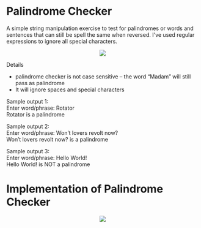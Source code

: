 # Palindrome Checker
A simple string manipulation exercise to test for palindromes or words and sentences that can still be spell the same when reversed. I've used regular expressions to ignore all special characters.

<p align="center">
  <img src="https://github.com/SG-Hangaan/PalindromeChecker/assets/127215110/2cde54cc-e71a-46ae-bd2b-d0fab6b22c6e"/>
</p>


Details

* palindrome checker is not case sensitive – the word “Madam” will still pass as palindrome <br>
* It will ignore spaces and special characters <br>

Sample output 1: <br>
Enter word/phrase: Rotator <br>
Rotator is a palindrome <br>
 
Sample output 2: <br>
Enter word/phrase: Won’t lovers revolt now? <br>
Won’t lovers revolt now? is a palindrome <br>
 
Sample output 3: <br>
Enter word/phrase: Hello World! <br>
Hello World! is NOT a palindrome <br>

# Implementation of Palindrome Checker

<p align="center">
  <img src="https://github.com/SG-Hangaan/PalindromeChecker/assets/127215110/628d5cf9-1b7a-4ba7-ac5e-8ef550e7f04d"/>
</p>


